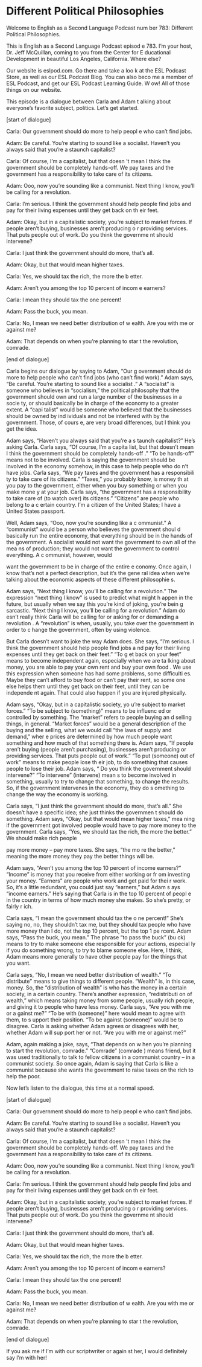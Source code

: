 # Different Political Philosophies

Welcome to English as a Second Language Podcast num ber 783: Different Political Philosophies.

This is English as a Second Language Podcast episod e 783.  I’m your host, Dr. Jeff McQuillan, coming to you from the Center for E ducational Development in beautiful Los Angeles, California.  Where else?

Our website is eslpod.com.  Go there and take a loo k at the ESL Podcast Store, as well as our ESL Podcast Blog.  You can also beco me a member of ESL Podcast, and get our ESL Podcast Learning Guide.  W ow!  All of those things on our website.

This episode is a dialogue between Carla and Adam t alking about everyone’s favorite subject, politics.  Let’s get started.

[start of dialogue]

Carla:  Our government should do more to help peopl e who can’t find jobs.

Adam:  Be careful.  You’re starting to sound like a  socialist.  Haven’t you always said that you’re a staunch capitalist?

Carla:  Of course, I’m a capitalist, but that doesn ’t mean I think the government should be completely hands-off.  We pay taxes and the government has a responsibility to take care of its citizens.

Adam:  Ooo, now you’re sounding like a communist.  Next thing I know, you’ll be calling for a revolution.

Carla:  I’m serious.  I think the government should  help people find jobs and pay for their living expenses until they get back on th eir feet.

Adam:  Okay, but in a capitalistic society, you’re subject to market forces.  If people aren’t buying, businesses aren’t producing o r providing services.  That puts people out of work.  Do you think the governme nt should intervene?

Carla:  I just think the government should do more,  that’s all.

Adam:  Okay, but that would mean higher taxes.

Carla:  Yes, we should tax the rich, the more the b etter.

Adam:  Aren’t you among the top 10 percent of incom e earners?

Carla:  I mean they should tax the one percent!

Adam:  Pass the buck, you mean.

Carla:  No, I mean we need better distribution of w ealth.  Are you with me or against me?

Adam:  That depends on when you’re planning to star t the revolution, comrade.

[end of dialogue]

Carla begins our dialogue by saying to Adam, “Our g overnment should do more to help people who can’t find jobs (who can’t find work).”  Adam says, “Be careful.  You’re starting to sound like a socialist .”  A “socialist” is someone who believes in “socialism,” the political philosophy that the government should own and run a large number of the businesses in a socie ty, or should basically be in charge of the economy to a greater extent.  A “capi talist” would be someone who believed that the businesses should be owned by ind ividuals and not be interfered with by the government.  Those, of cours e, are very broad differences, but I think you get the idea.

Adam says, “Haven’t you always said that you’re a s taunch capitalist?”  He’s asking Carla.  Carla says, “Of course, I’m a capita list, but that doesn’t mean I think the government should be completely hands-off .”  “To be hands-off” means not to be involved.  Carla is saying the government  should be involved in the economy somehow, in this case to help people who do n’t have jobs.  Carla says, “We pay taxes and the government has a responsibili ty to take care of its citizens.”  “Taxes,” you probably know, is money th at you pay to the government, either when you buy something or when you make mone y at your job.  Carla says, “the government has a responsibility to take care of (to watch over) its citizens.”  “Citizens” are people who belong to a c ertain country.  I’m a citizen of the United States; I have a United States passport.

Well, Adam says, “Ooo, now you’re sounding like a c ommunist.”  A “communist” would be a person who believes the government shoul d basically run the entire economy, that everything should be in the hands of the government.  A socialist would not want the government to own all of the mea ns of production; they would not want the government to control everything.  A c ommunist, however, would

want the government to be in charge of the entire e conomy.  Once again, I know that’s not a perfect description, but it’s the gene ral idea when we’re talking about the economic aspects of these different philosophie s.

Adam says, “Next thing I know, you’ll be calling for a revolution.”  The expression “next thing I know” is used to predict what might h appen in the future, but usually when we say this you’re kind of joking, you’re bein g sarcastic.  “Next thing I know, you’ll be calling for a revolution.”  Adam do esn’t really think Carla will be calling for or asking for or demanding a revolution .  A “revolution” is when, usually, you take over the government in order to c hange the government, often by using violence.

But Carla doesn’t want to joke the way Adam does.  She says, “I’m serious.  I think the government should help people find jobs a nd pay for their living expenses until they get back on their feet.”  “To g et back on your feet” means to become independent again, especially when we are ta lking about money, you are able to pay your own rent and buy your own food .  We use this expression when someone has had some problems, some difficulti es.  Maybe they can’t afford to buy food or can’t pay their rent, so some one else helps them until they get back on their feet, until they can be independe nt again.  That could also happen if you are injured physically.

Adam says, “Okay, but in a capitalistic society, yo u’re subject to market forces.” “To be subject to (something)” means to be influenc ed or controlled by something.  The “market” refers to people buying an d selling things, in general. “Market forces” would be a general description of the buying and the selling, what we would call “the laws of supply and demand,” wher e prices are determined by how much people want something and how much of that  something there is. Adam says, “If people aren’t buying (people aren’t purchasing), businesses aren’t producing or providing services.  That puts people out of work.”  “To put (someone) out of work” means to make people lose th eir job, to do something that causes people to lose their job.  Adam says, “ Do you think the government should intervene?”  “To intervene” (intervene) mean s to become involved in something, usually to try to change that something,  to change the results.  So, if the government intervenes in the economy, they do s omething to change the way the economy is working.

Carla says, “I just think the government should do more, that’s all.”  She doesn’t have a specific idea; she just thinks the governmen t should do something.  Adam says, “Okay, but that would mean higher taxes,” mea ning if the government got involved people would have to pay more money to the  government.  Carla says, “Yes, we should tax the rich, the more the better.”   We should make rich people

pay more money – pay more taxes.  She says, “the mo re the better,” meaning the more money they pay the better things will be.

Adam says, “Aren’t you among the top 10 percent of income earners?”  “Income” is money that you receive from either working or fr om investing your money. “Earners” are people who work and get paid for thei r work.  So, it’s a little redundant, you could just say “earners,” but Adam s ays “income earners.”  He’s saying that Carla is in the top 10 percent of peopl e in the country in terms of how much money she makes.  So she’s pretty, or fairly r ich.

Carla says, “I mean the government should tax the o ne percent!”  She’s saying no, no, they shouldn’t tax me, but they should tax people who have more money than I do, not the top 10 percent, but the top 1 pe rcent.  Adam says, “Pass the buck, you mean.”  The phrase “to pass the buck” (bu ck) means to try to make someone else responsible for your actions, especial ly if you do something wrong, to try to blame someone else.  Here, I think, Adam means more generally to have other people pay for the things that you want.

Carla says, “No, I mean we need better distribution  of wealth.”  “To distribute” means to give things to different people.  “Wealth”  is, in this case, money.  So, the “distribution of wealth” is who has the money in a certain society, in a certain country.  There’s another expression, “redistributi on of wealth,” which means taking money from some people, usually rich people,  and giving it to people who have less money.  Carla says, “Are you with me or a gainst me?”  “To be with (someone)” here would mean to agree with them, to s upport their position.  “To be against (someone)” would be to disagree.  Carla is asking whether Adam agrees or disagrees with her, whether Adam will sup port her or not.  “Are you with me or against me?”

Adam, again making a joke, says, “That depends on w hen you’re planning to start the revolution, comrade.”  “Comrade” (comrade ) means friend, but it was used traditionally to talk to fellow citizens in a communist country – in a communist society.  So once again, Adam is saying that Carla is like a communist because she wants the government to raise  taxes on the rich to help the poor.

Now let’s listen to the dialogue, this time at a normal speed.

[start of dialogue]

Carla:  Our government should do more to help peopl e who can’t find jobs.

Adam:  Be careful.  You’re starting to sound like a  socialist.  Haven’t you always said that you’re a staunch capitalist?

Carla:  Of course, I’m a capitalist, but that doesn ’t mean I think the government should be completely hands-off.  We pay taxes and the government has a responsibility to take care of its citizens.

Adam:  Ooo, now you’re sounding like a communist.  Next thing I know, you’ll be calling for a revolution.

Carla:  I’m serious.  I think the government should  help people find jobs and pay for their living expenses until they get back on th eir feet.

Adam:  Okay, but in a capitalistic society, you’re subject to market forces.  If people aren’t buying, businesses aren’t producing o r providing services.  That puts people out of work.  Do you think the governme nt should intervene?

Carla:  I just think the government should do more,  that’s all.

Adam:  Okay, but that would mean higher taxes.

Carla:  Yes, we should tax the rich, the more the b etter.

Adam:  Aren’t you among the top 10 percent of incom e earners?

Carla:  I mean they should tax the one percent!

Adam:  Pass the buck, you mean.

Carla:  No, I mean we need better distribution of w ealth.  Are you with me or against me?

Adam:  That depends on when you’re planning to star t the revolution, comrade.

[end of dialogue]

If you ask me if I’m with our scriptwriter or again st her, I would definitely say I’m with her!





